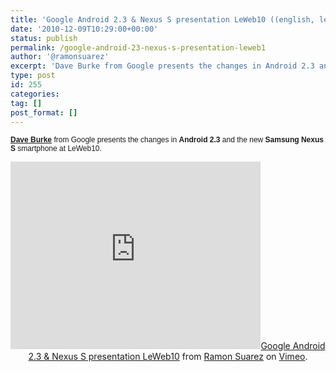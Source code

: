 ```yaml
---
title: 'Google Android 2.3 & Nexus S presentation LeWeb10 ((english, leweb, leweb10, android, google, nexus s, smartphones, presentation, videos))'
date: '2010-12-09T10:29:00+00:00'
status: publish
permalink: /google-android-23-nexus-s-presentation-leweb1
author: '@ramonsuarez'
excerpt: 'Dave Burke from Google presents the changes in Android 2.3 and the new Samsung Nexus S smartphone at LeWeb10. Google Android 2.3 & Nexus S presentation LeWeb10 from Ramon Suarez on Vimeo.'
type: post
id: 255
categories:
tag: []
post_format: []
---
```

<span style="font-family:arial, sans-serif;font-size:12px;">[**Dave Burke**](http://daveburke.org/about.html) from Google presents the changes in **Android 2.3** and the new **Samsung Nexus S** smartphone at LeWeb10.</span><div class="embed-vimeo" style="text-align: center;"><iframe allowfullscreen="" frameborder="0" height="300" mozallowfullscreen="" src="https://player.vimeo.com/video/17632929" webkitallowfullscreen="" width="400"></iframe>[Google Android 2.3 & Nexus S presentation LeWeb10](http://vimeo.com/17632929) from [Ramon Suarez](http://vimeo.com/user5427419) on [Vimeo](http://vimeo.com).